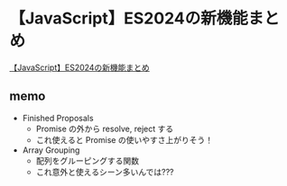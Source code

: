 # 【JavaScript】ES2024の新機能まとめ

[【JavaScript】ES2024の新機能まとめ](https://keep.google.com/u/0/#home)

## memo

- Finished Proposals
  - Promise の外から resolve, reject する
  - これ使えると Promise の使いやすさ上がりそう！
- Array Grouping
  - 配列をグルーピングする関数
  - これ意外と使えるシーン多いんでは???